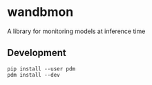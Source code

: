 # wandbmon

A library for monitoring models at inference time

## Development

```shell
pip install --user pdm
pdm install --dev
```